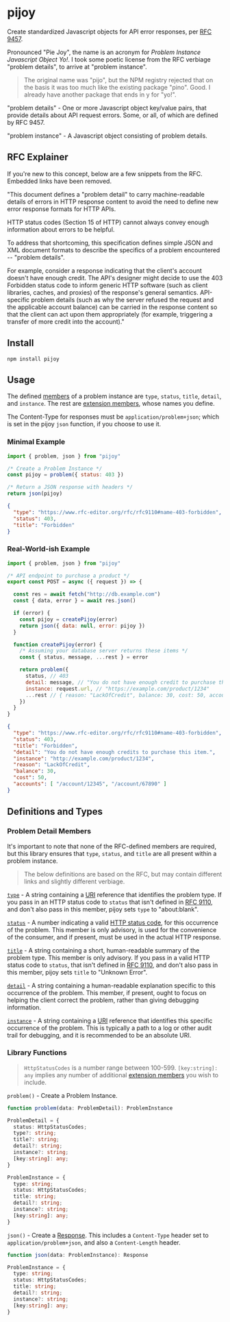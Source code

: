 # pijoy

Create standardized Javascript objects for API error responses, per [RFC 9457](https://www.rfc-editor.org/rfc/rfc9457).

Pronounced "Pie Joy", the name is an acronym for _Problem Instance Javascript Object Yo!_. I took some poetic license from the RFC verbiage "problem details", to arrive at "problem instance".

> The original name was "pijo", but the NPM registry rejected that on the basis it was too much like the existing package "pino". Good. I already have another package that ends in y for "yo!".

"problem details" - One or more Javascript object key/value pairs, that provide details about API request errors. Some, or all, of which are defined by RFC 9457.

"problem instance" - A Javascript object consisting of problem details.

## RFC Explainer

If you're new to this concept, below are a few snippets from the RFC. Embedded links have been removed.

"This document defines a "problem detail" to carry machine-readable details of errors in HTTP response content to avoid the need to define new error response formats for HTTP APIs.

HTTP status codes (Section 15 of HTTP) cannot always convey enough information about errors to be helpful.

To address that shortcoming, this specification defines simple JSON and XML document formats to describe the specifics of a problem encountered -- "problem details".

For example, consider a response indicating that the client's account doesn't have enough credit. The API's designer might decide to use the 403 Forbidden status code to inform generic HTTP software (such as client libraries, caches, and proxies) of the response's general semantics. API-specific problem details (such as why the server refused the request and the applicable account balance) can be carried in the response content so that the client can act upon them appropriately (for example, triggering a transfer of more credit into the account)."

## Install

`npm install pijoy`

## Usage

The defined [members](https://www.rfc-editor.org/rfc/rfc9457#name-members-of-a-problem-detail) of a problem instance are `type`, `status`, `title`, `detail`, and `instance`. The rest are [extension members](https://www.rfc-editor.org/rfc/rfc9457#name-extension-members), whose names you define.

The Content-Type for responses must be `application/problem+json`; which is set in the pijoy `json` function, if you choose to use it.

### Minimal Example
```js
import { problem, json } from "pijoy"

/* Create a Problem Instance */
const pijoy = problem({ status: 403 })

/* Return a JSON response with headers */
return json(pijoy)
```

```json
{
  "type": "https://www.rfc-editor.org/rfc/rfc9110#name-403-forbidden",
  "status": 403,
  "title": "Forbidden"
}
```

### Real-World-ish Example
```js
import { problem, json } from "pijoy"

/* API endpoint to purchase a product */
export const POST = async ({ request }) => {

  const res = await fetch("http://db.example.com")
  const { data, error } = await res.json()

  if (error) {
    const pijoy = createPijoy(error)
    return json({ data: null, error: pijoy })
  }

  function createPijoy(error) {
    /* Assuming your database server returns these items */
    const { status, message, ...rest } = error

    return problem({ 
      status, // 403
      detail: message, // "You do not have enough credit to purchase this item."
      instance: request.url, // "https://example.com/product/1234"
      ...rest // { reason: "LackOfCredit", balance: 30, cost: 50, accounts: [ "/account/12345", "/account/67890" ] }
    })
  }
}
```
```json
{
  "type": "https://www.rfc-editor.org/rfc/rfc9110#name-403-forbidden",
  "status": 403,
  "title": "Forbidden",
  "detail": "You do not have enough credits to purchase this item.",
  "instance": "http://example.com/product/1234",
  "reason": "LackOfCredit",
  "balance": 30,
  "cost": 50,
  "accounts": [ "/account/12345", "/account/67890" ]
}
```

## Definitions and Types

### Problem Detail Members

It's important to note that none of the RFC-defined members are required, but this library ensures that `type`, `status`, and `title` are all present within a problem instance.

> The below definitions are based on the RFC, but may contain different links and slightly different verbiage.

[`type`](https://www.rfc-editor.org/rfc/rfc9457#name-type) - A string containing a [URI](https://www.rfc-editor.org/rfc/rfc3986.html#page-7) reference that identifies the problem type. If you pass in an HTTP status code to `status` that isn't defined in [RFC 9110](https://www.rfc-editor.org/rfc/rfc9110#name-status-codes), and don't also pass in this member, pijoy sets `type` to "about:blank".

[`status`](https://www.rfc-editor.org/rfc/rfc9457#name-status) - A number indicating a valid [HTTP status code](https://www.rfc-editor.org/rfc/rfc9110#name-status-codes), for this occurrence of the problem. This member is only advisory, is used for the convenience of the consumer, and if present, must be used in the actual HTTP response.

[`title`](https://www.rfc-editor.org/rfc/rfc9457#name-title) - A string containing a short, human-readable summary of the problem type. This member is only advisory. If you pass in a valid HTTP status code to `status`, that isn't defined in [RFC 9110](https://www.rfc-editor.org/rfc/rfc9110#name-status-codes), and don't also pass in this member, pijoy sets `title` to "Unknown Error".

[`detail`](https://www.rfc-editor.org/rfc/rfc9457#name-detail) - A string containing a human-readable explanation specific to this occurrence of the problem. This member, if present, ought to focus on helping the client correct the problem, rather than giving debugging information.

[`instance`](https://www.rfc-editor.org/rfc/rfc9457#name-instance) - A string containing a [URI](https://www.rfc-editor.org/rfc/rfc3986.html#page-7) reference that identifies this specific occurrence of the problem. This is typically a path to a log or other audit trail for debugging, and it is recommended to be an absolute URI.

### Library Functions

> `HttpStatusCodes` is a number range between 100-599. `[key:string]: any` implies any number of additional [extension members](https://www.rfc-editor.org/rfc/rfc9457#name-extension-members) you wish to include.

`problem()` - Create a Problem Instance.
```ts
function problem(data: ProblemDetail): ProblemInstance

ProblemDetail = {
  status: HttpStatusCodes;
  type?: string;
  title?: string;
  detail?: string;
  instance?: string;
  [key:string]: any;
}

ProblemInstance = {
  type: string;
  status: HttpStatusCodes;
  title: string;
  detail?: string;
  instance?: string;
  [key:string]: any;
}
```

`json()` - Create a [Response](https://developer.mozilla.org/en-US/docs/Web/API/Response). This includes a `Content-Type` header set to `application/problem+json`, and also a `Content-Length` header.
```ts
function json(data: ProblemInstance): Response

ProblemInstance = {
  type: string;
  status: HttpStatusCodes;
  title: string;
  detail?: string;
  instance?: string;
  [key:string]: any;
}
```
